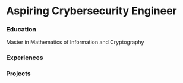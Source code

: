 # Aspiring Crybersecurity Engineer
### Education
Master in Mathematics of Information and Cryptography

### Experiences

### Projects


